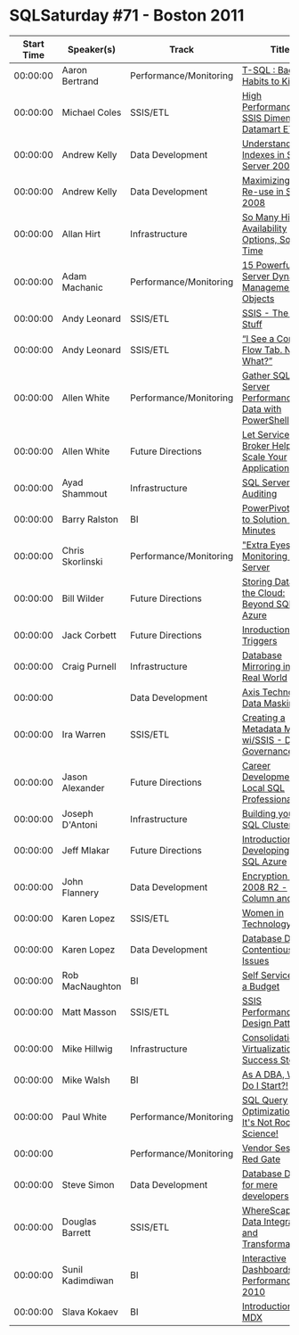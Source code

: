 # SQLSaturday #71 - Boston 2011
Start Time|Speaker(s)|Track|Title
---|---|---|---
00:00:00|Aaron Bertrand|Performance/Monitoring|[T-SQL : Bad Habits to Kick](28436.md)
00:00:00|Michael Coles|SSIS/ETL|[High Performance SSIS Dimensional Datamart ETL](28475.md)
00:00:00|Andrew Kelly|Data Development|[Understanding Indexes in SQL Server 2008](28551.md)
00:00:00|Andrew Kelly|Data Development|[Maximizing Plan Re-use in SQL 2008](28552.md)
00:00:00|Allan Hirt|Infrastructure|[So Many High Availability Options, So Little Time](28607.md)
00:00:00|Adam Machanic|Performance/Monitoring|[15 Powerful SQL Server Dynamic Management Objects](28637.md)
00:00:00|Andy Leonard|SSIS/ETL|[SSIS - The New Stuff](28680.md)
00:00:00|Andy Leonard|SSIS/ETL|[“I See a Control Flow Tab. Now What?” ](28682.md)
00:00:00|Allen White|Performance/Monitoring|[Gather SQL Server Performance Data with PowerShell](28939.md)
00:00:00|Allen White|Future Directions|[Let Service Broker Help You Scale Your Application](28940.md)
00:00:00|Ayad Shammout|Infrastructure|[SQL Server 2008 Auditing](28956.md)
00:00:00|Barry Ralston|BI|[PowerPivot, Idea to Solution in 60 Minutes](28990.md)
00:00:00|Chris Skorlinski|Performance/Monitoring|["Extra Eyes" for Monitoring SQL Server](29511.md)
00:00:00|Bill Wilder|Future Directions|[Storing Data in the Cloud: Beyond SQL Azure](29577.md)
00:00:00|Jack Corbett|Future Directions|[Inroduction to Triggers](29610.md)
00:00:00|Craig Purnell|Infrastructure|[Database Mirroring in the Real World](29643.md)
00:00:00||Data Development|[Axis Technology: Data Masking](30378.md)
00:00:00|Ira Warren|SSIS/ETL|[Creating a Metadata Mart wi/SSIS - Data Governance](30379.md)
00:00:00|Jason Alexander|Future Directions|[Career Development for Local SQL Professionals](30410.md)
00:00:00|Joseph D'Antoni|Infrastructure|[Building your first SQL Cluster](30638.md)
00:00:00|Jeff Mlakar|Future Directions|[Introduction to Developing with SQL Azure ](30657.md)
00:00:00|John Flannery|Data Development|[Encryption in SQL 2008 R2 - Column and TDE](30822.md)
00:00:00|Karen Lopez|SSIS/ETL|[Women in Technology](31196.md)
00:00:00|Karen Lopez|Data Development|[Database Design Contentious Issues](31197.md)
00:00:00|Rob MacNaughton|BI|[Self Service BI on a Budget](31535.md)
00:00:00|Matt Masson|SSIS/ETL|[SSIS Performance Design Patterns](31608.md)
00:00:00|Mike Hillwig|Infrastructure|[Consolidation and Virtualization: A Success Story](31833.md)
00:00:00|Mike Walsh|BI|[As A DBA, Where Do I Start?!](32041.md)
00:00:00|Paul White|Performance/Monitoring|[SQL Query Optimization - It's Not Rocket Science!](32192.md)
00:00:00||Performance/Monitoring|[Vendor Session - Red Gate](32972.md)
00:00:00|Steve Simon|Data Development|[Database Design for mere developers](33153.md)
00:00:00|Douglas Barrett|SSIS/ETL|[WhereScape: Data Integration and Transformation](33194.md)
00:00:00|Sunil Kadimdiwan|BI|[Interactive Dashboards with PerformancePoint 2010](33265.md)
00:00:00|Slava Kokaev|BI|[Introduction to MDX](33847.md)

